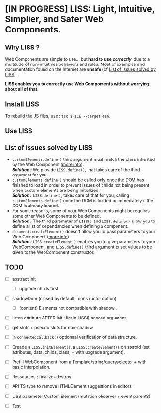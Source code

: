 # **[IN PROGRESS]** LISS: Light, Intuitive, Simplier, and Safer Web Components.

## Why LISS ?

Web Components are simple to use... but **hard to use *correctly***, due to a multitude of non-intuitives behaviors and rules. Most of examples and documentation found on the Internet are **unsafe** (cf [List of issues solved by LISS](#list-of-issues-solved-by-liss)).

**LISS enables you to correctly use Web Compoments without worrying about all of that.**

## Install LISS

To rebuild the JS files, use : `tsc $FILE --target es6`.

## Use LISS

## List of issues solved by LISS

- `customElements.define()` third argument must match the class inherited by the Web Component ([more info](https://developer.mozilla.org/en-US/docs/Web/API/CustomElementRegistry/define)).<br/>
***Solution :*** We provide `LISS.define()`, that takes care of the third argument for you.
- `customElements.define()` should be called only once the DOM has finished to load in order to prevent issues of childs not being present when custom elements are being initialized.<br/>
***Solution :*** `LISS.define()`, takes care of that for you, calling `customElements.define()` once the DOM is loaded or immediately if the DOM is already loaded.
- For some reasons, some of your Web Components might be requires some other Web Components to be defined.<br/>
***Solution :*** The third parameter of `LISS()` and `LISS.define()` allow you to define a list of dependancies when defining a component.
- `document.createElement()` doesn't allow you to pass parameters to your Web Component ([more info](https://github.com/WICG/webcomponents/issues/605))<br/>
***Solution :*** `LISS.createElement()` enables you to give parameters to your WebComponent, and `LISS.define()` third argument to set values to be given to the WebComponent constructor.  


## TODO

- [ ] abstract init
  - [ ] upgrade childs first
- [ ] shadowDom (closed by default : constructor option)
  - [ ] (content) Elements not compatible with shadow...
- [ ] listen attribute AFTER init : list in LISS() second argument
- [ ] get slots + pseudo slots for non-shadow

- [ ] In `connectedCallback()` optionnal verification of data structure.
- [ ] Creade a `LISS.initElement()`, a `LISS.createElement()` on steroid (set attributes, data, childs, class, + with upgrade argument).
- [ ] Prefill WebComponent from a Template/string/queryselector + with basic interpolation.
- [ ] Ressources : finalize+destroy
- [ ] API TS type to remove HTMLElement suggestions in editors.
- [ ] LISS parameter Custom Element (mutation observer + event parentS)

- [ ] Test